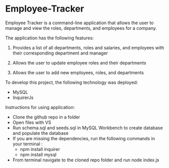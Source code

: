# Employee-Tracker

Employee Tracker is a command-line application that allows the user to manage and view the roles, departments, and employees for a company. 

The application has the following features: 
1. Provides a list of all departments, roles and salaries, and employees with their corresponding department and manager

2. Allows the user to update employee roles and their departments 

3. Allows the user to add new employees, roles, and departments 

To develop this project, the following technology was deployed:
- MySQL
- InquirerJs

Instructions for using application:
- Clone the github repo in a folder
- Open files with VS
- Run schema.sql and seeds.sql in MySQL Workbench to create database and populate the database
- If you are missing the dependencies, run the following commands in your terminal :
   * npm install inquirer
   * npm install mysql
 - From terminal navigate to the cloned repo folder and run node index.js 
